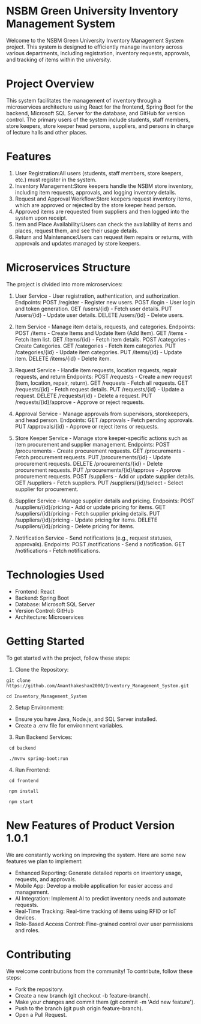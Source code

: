 # NSBM Green University Inventory Management System

Welcome to the NSBM Green University Inventory Management System project. This system is designed to efficiently manage inventory across various departments, including registration, inventory requests, approvals, and tracking of items within the university.

# Project Overview

This system facilitates the management of inventory through a microservices architecture using React for the frontend, Spring Boot for the backend, Microsoft SQL Server for the database, and GitHub for version control. The primary users of the system include students, staff members, store keepers, store keeper head persons, suppliers, and persons in charge of lecture halls and other places.

# Features

1. User Registration:All users (students, staff members, store keepers, etc.) must register in the system.
2. Inventory Management:Store keepers handle the NSBM store inventory, including item requests, approvals, and logging inventory details.
3. Request and Approval Workflow:Store keepers request inventory items, which are approved or rejected by the store keeper head person.
4. Approved items are requested from suppliers and then logged into the system upon receipt.
5. Item and Place Availability:Users can check the availability of items and places, request them, and see their usage details.
6. Return and Maintenance:Users can request item repairs or returns, with approvals and updates managed by store keepers.

# Microservices Structure
The project is divided into more microservices:

 01. User Service - User registration, authentication, and authorization.
       Endpoints:
           POST /register - Register new users.
           POST /login - User login and token generation.
           GET /users/{id} - Fetch user details.
           PUT /users/{id} - Update user details.
           DELETE /users/{id} - Delete users.

02. Item Service - Manage item details, requests, and categories.
       Endpoints:
           POST /items - Create Items and Update Item (Add Item).
           GET /items - Fetch item list.
           GET /items/{id} - Fetch item details.
           POST /categories - Create Categories.
           GET /categories - Fetch item categories.
           PUT /categories/{id} - Update item categories.
           PUT /items/{id} - Update item.
           DELETE /items/{id} - Delete item.

 03. Request Service - Handle item requests, location requests, repair requests, and return
       Endpoints:
           POST /requests - Create a new request (item, location, repair, return).
           GET /requests - Fetch all requests.
           GET /requests/{id} - Fetch request details.
           PUT /requests/{id} - Update a request.
           DELETE /requests/{id} - Delete a request.
           PUT /requests/{id}/approve - Approve or reject requests.

 04. Approval Service - Manage approvals from supervisors, storekeepers, and head person.
       Endpoints:
           GET /approvals - Fetch pending approvals.
           PUT /approvals/{id} - Approve or reject items or requests.

05. Store Keeper Service - Manage store keeper-specific actions such as item procurement and supplier management.
       Endpoints:
           POST /procurements - Create procurement requests.
           GET /procurements - Fetch procurement requests.
           PUT /procurements/{id} - Update procurement requests.
           DELETE /procurements/{id} - Delete procurement requests.
           PUT /procurements/{id}/approve - Approve procurement requests.
           POST /suppliers - Add or update supplier details.
           GET /suppliers - Fetch suppliers.
           PUT /suppliers/{id}/select - Select supplier for procurement.

06. Supplier Service - Manage supplier details and pricing.
       Endpoints:
           POST /suppliers/{id}/pricing - Add or update pricing for items.
           GET /suppliers/{id}/pricing - Fetch supplier pricing details.
           PUT /suppliers/{id}/pricing - Update pricing for items.
           DELETE /suppliers/{id}/pricing - Delete pricing for items.

07. Notification Service - Send notifications (e.g., request statuses, approvals).
       Endpoints:
           POST /notifications - Send a notification.
           GET /notifications - Fetch notifications.


# Technologies Used

  - Frontend: React
  - Backend: Spring Boot
  - Database: Microsoft SQL Server
  - Version Control: GitHub
  - Architecture: Microservices

# Getting Started
To get started with the project, follow these steps:

01. Clone the Repository:
   ```
   git clone https://github.com/Amanthakeshan2000/Inventory_Management_System.git
   ```
   ```
   cd Inventory_Management_System
  ```
02. Setup Environment:

  - Ensure you have Java, Node.js, and SQL Server installed.
  - Create a .env file for environment variables.

03. Run Backend Services:
  ```
   cd backend
   ```
  ```
   ./mvnw spring-boot:run
  ```
04. Run Frontend:
  ```
   cd frontend
  ```
  ```   
   npm install
  ```
  ```
   npm start
  ```
# New Features of Product Version 1.0.1
We are constantly working on improving the system. Here are some new features we plan to implement:

  - Enhanced Reporting: Generate detailed reports on inventory usage, requests, and approvals.
  - Mobile App: Develop a mobile application for easier access and management.
  - AI Integration: Implement AI to predict inventory needs and automate requests.
  - Real-Time Tracking: Real-time tracking of items using RFID or IoT devices.
  - Role-Based Access Control: Fine-grained control over user permissions and roles. 

# Contributing
We welcome contributions from the community! To contribute, follow these steps:

  - Fork the repository.
  - Create a new branch (git checkout -b feature-branch).
  - Make your changes and commit them (git commit -m 'Add new feature').
  - Push to the branch (git push origin feature-branch).
  - Open a Pull Request.

